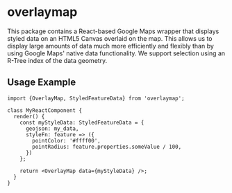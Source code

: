 # overlaymap

This package contains a React-based Google Maps wrapper that displays styled data on an HTML5 Canvas
overlaid on the map. This allows us to display large amounts of data much more efficiently and
flexibly than by using Google Maps' native data functionality. We support selection using an
R-Tree index of the data geometry.

## Usage Example

```
import {OverlayMap, StyledFeatureData} from 'overlaymap';

class MyReactComponent {
  render() {
    const myStyleData: StyledFeatureData = {
      geojson: my_data,
      styleFn: feature => ({
        pointColor: '#ffff00',
        pointRadius: feature.properties.someValue / 100,
      })
    };

    return <OverlayMap data={myStyleData} />;
  }
}
```
